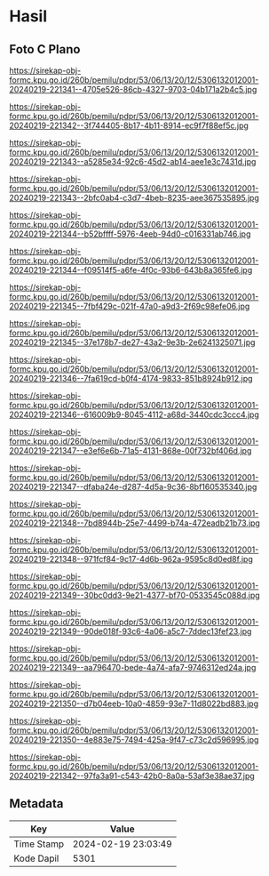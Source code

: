 # Hasil

## Foto C Plano

https://sirekap-obj-formc.kpu.go.id/260b/pemilu/pdpr/53/06/13/20/12/5306132012001-20240219-221341--4705e526-86cb-4327-9703-04b171a2b4c5.jpg

https://sirekap-obj-formc.kpu.go.id/260b/pemilu/pdpr/53/06/13/20/12/5306132012001-20240219-221342--3f744405-8b17-4b11-8914-ec9f7f88ef5c.jpg

https://sirekap-obj-formc.kpu.go.id/260b/pemilu/pdpr/53/06/13/20/12/5306132012001-20240219-221343--a5285e34-92c6-45d2-ab14-aee1e3c7431d.jpg

https://sirekap-obj-formc.kpu.go.id/260b/pemilu/pdpr/53/06/13/20/12/5306132012001-20240219-221343--2bfc0ab4-c3d7-4beb-8235-aee367535895.jpg

https://sirekap-obj-formc.kpu.go.id/260b/pemilu/pdpr/53/06/13/20/12/5306132012001-20240219-221344--b52bffff-5976-4eeb-94d0-c016331ab746.jpg

https://sirekap-obj-formc.kpu.go.id/260b/pemilu/pdpr/53/06/13/20/12/5306132012001-20240219-221344--f09514f5-a6fe-4f0c-93b6-643b8a365fe6.jpg

https://sirekap-obj-formc.kpu.go.id/260b/pemilu/pdpr/53/06/13/20/12/5306132012001-20240219-221345--7fbf429c-021f-47a0-a9d3-2f69c98efe06.jpg

https://sirekap-obj-formc.kpu.go.id/260b/pemilu/pdpr/53/06/13/20/12/5306132012001-20240219-221345--37e178b7-de27-43a2-9e3b-2e6241325071.jpg

https://sirekap-obj-formc.kpu.go.id/260b/pemilu/pdpr/53/06/13/20/12/5306132012001-20240219-221346--7fa619cd-b0f4-4174-9833-851b8924b912.jpg

https://sirekap-obj-formc.kpu.go.id/260b/pemilu/pdpr/53/06/13/20/12/5306132012001-20240219-221346--616009b9-8045-4112-a68d-3440cdc3ccc4.jpg

https://sirekap-obj-formc.kpu.go.id/260b/pemilu/pdpr/53/06/13/20/12/5306132012001-20240219-221347--e3ef6e6b-71a5-4131-868e-00f732bf406d.jpg

https://sirekap-obj-formc.kpu.go.id/260b/pemilu/pdpr/53/06/13/20/12/5306132012001-20240219-221347--dfaba24e-d287-4d5a-9c36-8bf160535340.jpg

https://sirekap-obj-formc.kpu.go.id/260b/pemilu/pdpr/53/06/13/20/12/5306132012001-20240219-221348--7bd8944b-25e7-4499-b74a-472eadb21b73.jpg

https://sirekap-obj-formc.kpu.go.id/260b/pemilu/pdpr/53/06/13/20/12/5306132012001-20240219-221348--971fcf84-9c17-4d6b-962a-9595c8d0ed8f.jpg

https://sirekap-obj-formc.kpu.go.id/260b/pemilu/pdpr/53/06/13/20/12/5306132012001-20240219-221349--30bc0dd3-9e21-4377-bf70-0533545c088d.jpg

https://sirekap-obj-formc.kpu.go.id/260b/pemilu/pdpr/53/06/13/20/12/5306132012001-20240219-221349--90de018f-93c6-4a06-a5c7-7ddec13fef23.jpg

https://sirekap-obj-formc.kpu.go.id/260b/pemilu/pdpr/53/06/13/20/12/5306132012001-20240219-221349--aa796470-bede-4a74-afa7-9746312ed24a.jpg

https://sirekap-obj-formc.kpu.go.id/260b/pemilu/pdpr/53/06/13/20/12/5306132012001-20240219-221350--d7b04eeb-10a0-4859-93e7-11d8022bd883.jpg

https://sirekap-obj-formc.kpu.go.id/260b/pemilu/pdpr/53/06/13/20/12/5306132012001-20240219-221350--4e883e75-7494-425a-9f47-c73c2d596995.jpg

https://sirekap-obj-formc.kpu.go.id/260b/pemilu/pdpr/53/06/13/20/12/5306132012001-20240219-221342--97fa3a91-c543-42b0-8a0a-53af3e38ae37.jpg


## Metadata

| Key        | Value               |
| ---------- | ------------------- |
| Time Stamp | 2024-02-19 23:03:49 |
| Kode Dapil | 5301                |



